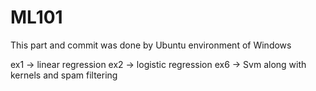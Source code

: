 # ML101
This part and commit was done by Ubuntu environment of Windows

ex1 -> linear regression
ex2 -> logistic regression
ex6 -> Svm along with kernels and spam filtering
